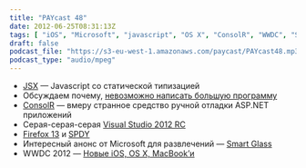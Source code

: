 ```yaml
---
title: "PAYcast 48"
date: 2012-06-25T08:31:13Z
tags: [ "iOS", "Microsoft", "javascript", "OS X", "ConsolR", "WWDC", "Smart Glass", "SPDY", "Firefox", "PAYcast", "JSX", "Visual Studio", "Apple", "ASP.NET", "MacBook", "development" ]
draft: false
podcast_file: "https://s3-eu-west-1.amazonaws.com/paycast/PAYcast48.mp3"
podcast_type: "audio/mpeg"
---
```

<ul>
<li><a href="http://jsx.github.com/" target="_blank">JSX</a> &#8212; Javascript со статической типизацией</li>
<li>Обсуждаем почему, <a href="http://lostechies.com/derickbailey/2012/06/04/anders-hejlsberg-is-right-you-cannot-maintain-large-programs-in-javascript/" target="_blank">невозможно написать большую программу</a></li>
<li><a href="http://blog.appharbor.com/2012/05/30/introducing-consolr" target="_blank">ConsolR</a> &#8212; вмеру странное средство ручной отладки ASP.NET приложений</li>
<li>Серая-серая-серая <a href="http://habrahabr.ru/company/microsoft/blog/145036/" target="_blank">Visual Studio 2012 RC</a></li>
<li><a href="http://habrahabr.ru/post/145218/" target="_blank">Firefox 13</a> и <a href="http://www.guypo.com/technical/not-as-spdy-as-you-thought/" target="_blank">SPDY</a></li>
<li>Интересный анонс от Microsoft для развлечений &#8212; <a href="http://www.buzzfocus.com/2012/06/04/e3-2012-microsoft-smart-glass-kinect-sports/" target="_blank">Smart Glass</a></li>
<li>WWDC 2012 &#8212; <a href="http://www.appleinsider.ru/wwdc-events/itogi-wwdc-2012-novye-macbook-air-pro-os-x-mountain-lion-i-ios-6.html" target="_blank">Новые iOS, OS X, MacBook&#8217;и</a></li>
</ul>

     